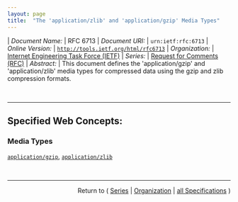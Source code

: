 ```yaml
---
layout: page
title:  "The 'application/zlib' and 'application/gzip' Media Types"
---
```


| *Document Name:* | RFC 6713
| *Document URI:* | `urn:ietf:rfc:6713`
| *Online Version:* | [`http://tools.ietf.org/html/rfc6713`](http://tools.ietf.org/html/rfc6713)
| *Organization:* | [Internet Engineering Task Force (IETF)](..  "List of specification series by this organization")
| *Series:* | [Request for Comments (RFC)](.  "List of specifications in this series")
| *Abstract:* | This document defines the 'application/gzip' and 'application/zlib' media types for compressed data using the gzip and zlib compression formats.

<br/>
<hr/>

## Specified Web Concepts:

### Media Types

[`application/gzip`](/concepts/media-type/application/gzip "The 'application/gzip' media type describes a block of data that is compressed using gzip compression. The data is a stream of bytes as described in RFC 1952."), [`application/zlib`](/concepts/media-type/application/zlib "The 'application/zlib' media type describes a block of data that is compressed using zlib compression. The data is a stream of bytes as described in RFC 1950.")



<br/>
<hr/>

<p style="text-align: right">Return to ( <a href="./">Series</a> | <a href="../">Organization</a> | <a href="../../">all Specifications</a> )</p>